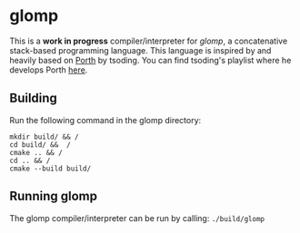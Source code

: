 # glomp
This is a **work in progress** compiler/interpreter for *glomp*, a concatenative stack-based programming language. This language is inspired by and heavily based on [Porth](https://gitlab.com/tsoding/porth) by tsoding. You can find tsoding's playlist where he develops Porth [here](https://youtube.com/playlist?list=PLpM-Dvs8t0VbMZA7wW9aR3EtBqe2kinu4&si=vyidfjAP-EN7_VSV).

## Building
Run the following command in the glomp directory:
```
mkdir build/ && /
cd build/ &&  /
cmake .. && /
cd .. && /
cmake --build build/
```

## Running glomp
The glomp compiler/interpreter can be run by calling: `./build/glomp`

